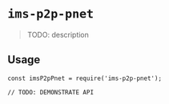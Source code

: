 # `ims-p2p-pnet`

> TODO: description

## Usage

```
const imsP2pPnet = require('ims-p2p-pnet');

// TODO: DEMONSTRATE API
```
